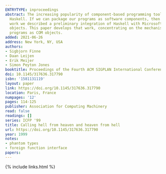 ```yaml
---
ENTRYTYPE: inproceedings
abstract: The increasing popularity of component-based programming tools offer a big opportunity to designers of advanced programming languages, such as
  Haskell. If we can package our programs as software components, then it is easy to integrate them into applications written in other languages.In earlier
  work we described a preliminary integration of Haskell with Microsoft's Component Object Model (COM), focusing on how Haskell can create and invoke COM
  objects. This paper develops that work, concentrating on the mechanisms that support externally-callable Haskell functions, and the encapsulation of Haskell
  programs as COM objects.
added: 2021-06-26
address: New York, NY, USA
authors:
- Sigbjorn Finne
- Daan Leijen
- Erik Meijer
- Simon Peyton Jones
booktitle: Proceedings of the Fourth ACM SIGPLAN International Conference on Functional Programming
doi: 10.1145/317636.317790
isbn: '1581131119'
layout: paper
link: https://doi.org/10.1145/317636.317790
location: Paris, France
numpages: '12'
pages: 114-125
publisher: Association for Computing Machinery
read: false
readings: []
series: ICFP '99
title: Calling hell from heaven and heaven from hell
url: https://doi.org/10.1145/317636.317790
year: 1999
notes:
- phantom types
- foreign function interface
papers:
---
```

{% include links.html %}
